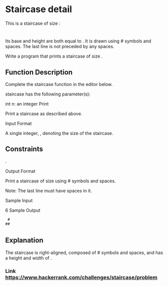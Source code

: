 # Staircase detail

This is a staircase of size :

   #
  ##
 ###
####
Its base and height are both equal to . It is drawn using # symbols and spaces. The last line is not preceded by any spaces.

Write a program that prints a staircase of size .

## Function Description

Complete the staircase function in the editor below.

staircase has the following parameter(s):

int n: an integer
Print

Print a staircase as described above.

Input Format

A single integer, , denoting the size of the staircase.

## Constraints

 .

Output Format

Print a staircase of size  using # symbols and spaces.

Note: The last line must have  spaces in it.

Sample Input

6 
Sample Output

     #
    ##
   ###
  ####
 #####
######
## Explanation

The staircase is right-aligned, composed of # symbols and spaces, and has a height and width of .

### Link https://www.hackerrank.com/challenges/staircase/problem 